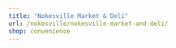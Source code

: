 ```yaml
---
title: "Nokesville Market & Deli"
url: /nokesville/nokesville-market-and-deli/
shop: convenience
---
```

